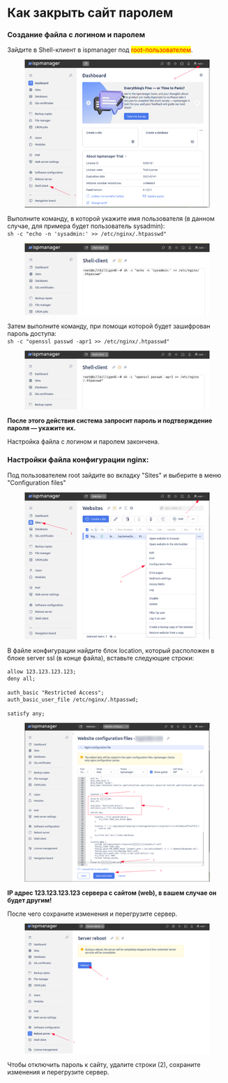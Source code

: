 # Как закрыть сайт паролем

### Создание файла с логином и паролем

Зайдите в Shell-клиент в ispmanager под <mark style="color:red;">root-пользователем</mark>.

<figure><img src="../../.gitbook/assets/image (1) (1) (1) (1) (1) (1) (1) (1).png" alt=""><figcaption></figcaption></figure>

Выполните команду, в которой укажите имя пользователя (в данном случае, для примера будет пользователь sysadmin):\
`sh -c "echo -n 'sysadmin:' >> /etc/nginx/.htpasswd"`

<figure><img src="../../.gitbook/assets/image (1) (1) (1) (1) (1) (1) (1) (1) (1).png" alt=""><figcaption></figcaption></figure>

Затем выполните команду, при помощи которой будет зашифрован пароль доступа:\
`sh -c "openssl passwd -apr1 >> /etc/nginx/.htpasswd"`

<figure><img src="../../.gitbook/assets/image (2) (1) (1) (1) (1) (1) (1) (1).png" alt=""><figcaption></figcaption></figure>

**После этого действия система запросит пароль и подтверждение пароля — укажите их.**&#x20;

Настройка файла с логином и паролем закончена.

### Настройки файла конфигурации nginx:

Под пользователем root зайдите во вкладку "Sites" и выберите в меню "Configuration files"

<figure><img src="../../.gitbook/assets/image (5) (1) (1) (1).png" alt=""><figcaption></figcaption></figure>

В файле конфигурации найдите блок location, который расположен в блоке server ssl (в конце файла), вставьте следующие строки:

```
allow 123.123.123.123;
deny all;

auth_basic "Restricted Access";
auth_basic_user_file /etc/nginx/.htpasswd;

satisfy any;
```

<figure><img src="../../.gitbook/assets/image (2178).png" alt=""><figcaption></figcaption></figure>

**IP адрес 123.123.123.123 сервера с сайтом (web), в вашем случае он будет другим!**

После чего сохраните изменения и перегрузите сервер.

<figure><img src="../../.gitbook/assets/image (2177).png" alt=""><figcaption></figcaption></figure>

Чтобы отключить пароль к сайту, удалите строки (2), сохраните изменения и перегрузите сервер.
